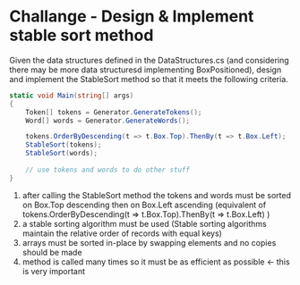 # Challange - Design & Implement stable sort method

Given the data structures defined in the DataStructures.cs (and considering there may be more data structuresd implementing BoxPositioned),
design and implement the StableSort method so that it meets the following criteria.

```csharp
static void Main(string[] args)
{
    Token[] tokens = Generator.GenerateTokens();
    Word[] words = Generator.GenerateWords();

    tokens.OrderByDescending(t => t.Box.Top).ThenBy(t => t.Box.Left);
    StableSort(tokens);
    StableSort(words);	
	
	// use tokens and words to do other stuff
}
```

1. after calling the StableSort method the tokens and words must be sorted on Box.Top descending then on Box.Left ascending
(equivalent of tokens.OrderByDescending(t => t.Box.Top).ThenBy(t => t.Box.Left) )
2. a stable sorting algorithm must be used (Stable sorting algorithms maintain the relative order of records with equal keys)
2. arrays must be sorted in-place by swapping elements and no copies should be made
3. method is called many times so it must be as efficient as possible <- this is very important